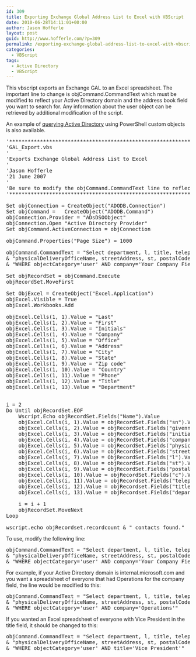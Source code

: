 ```yaml
---
id: 309
title: Exporting Exchange Global Address List to Excel with VBScript
date: 2010-06-28T14:11:01+00:00
author: Jason Hofferle
layout: post
guid: http://www.hofferle.com/?p=309
permalink: /exporting-exchange-global-address-list-to-excel-with-vbscript/
categories:
  - VBScript
tags:
  - Active Directory
  - VBScript
---
```

This vbscript exports an Exchange GAL to an Excel spreadsheet. The important line to change is objCommand.CommandText which must be modified to reflect your Active Directory domain and the address book field you want to search for. Any information about the user object can be retrieved by additional modification of the script.

An example of [querying Active Directory](http://www.hofferle.com/query-active-directory-with-powershell/ "Query Active Directory with PowerShell") using PowerShell custom objects is also available.

<pre class="lang:vbs decode:true">&#039;******************************************************************************
&#039;GAL_Export.vbs
&#039;
&#039;Exports Exchange Global Address List to Excel
&#039;
&#039;Jason Hofferle
&#039;21 June 2007
&#039;
&#039;Be sure to modify the objCommand.CommandText line to reflect your domain and fields
&#039;******************************************************************************

Set objConnection = CreateObject("ADODB.Connection")
Set objCommand =   CreateObject("ADODB.Command")
objConnection.Provider = "ADsDSOObject"
objConnection.Open "Active Directory Provider"
Set objCommand.ActiveConnection = objConnection

objCommand.Properties("Page Size") = 1000

objCommand.CommandText = "Select department, l, title, telephonenumber, givenname, sn, initials, displayname, name," _
& "physicalDeliveryOfficeName, streetAddress, st, postalCode, c, company FROM &#039;LDAP://dc=your,dc=domain,dc=here,dc=com&#039;" _
& "WHERE objectCategory=&#039;user&#039; AND company=&#039;Your Company Field&#039;"

Set objRecordSet = objCommand.Execute
objRecordSet.MoveFirst

Set ObjExcel = CreateObject("Excel.Application")
objExcel.Visible = True
objExcel.Workbooks.Add

objExcel.Cells(1, 1).Value = "Last"
objExcel.Cells(1, 2).Value = "First"
objExcel.Cells(1, 3).Value = "Initials"
objExcel.Cells(1, 4).Value = "Company"
objExcel.Cells(1, 5).Value = "Office"
objExcel.Cells(1, 6).Value = "Address"
objExcel.Cells(1, 7).Value = "City"
objExcel.Cells(1, 8).Value = "State"
objExcel.Cells(1, 9).Value = "Zip code"
objExcel.Cells(1, 10).Value = "Country"
objExcel.Cells(1, 11).Value = "Phone"
objExcel.Cells(1, 12).Value = "Title"
objExcel.Cells(1, 13).Value = "Department"


i = 2
Do Until objRecordSet.EOF
    Wscript.Echo objRecordSet.Fields("Name").Value
    objExcel.Cells(i, 1).Value = objRecordSet.Fields("sn").Value
    objExcel.Cells(i, 2).Value = objRecordSet.Fields("givenname").Value
    objExcel.Cells(i, 3).Value = objRecordSet.Fields("initials").Value
    objExcel.Cells(i, 4).Value = objRecordSet.Fields("company").Value
    objExcel.Cells(i, 5).Value = objRecordSet.Fields("physicalDeliveryOfficeName").Value
    objExcel.Cells(i, 6).Value = objRecordSet.Fields("streetAddress").Value
    objExcel.Cells(i, 7).Value = ObjRecordSet.Fields("l").Value
    objExcel.Cells(i, 8).Value = objRecordSet.Fields("st").Value
    objExcel.Cells(i, 9).Value = objRecordSet.Fields("postalCode").Value
    objExcel.Cells(i, 10).Value = objRecordSet.Fields("c").Value
    objExcel.Cells(i, 11).Value = objRecordset.Fields("telephoneNumber").Value
    objExcel.Cells(i, 12).Value = objRecordset.Fields("title").Value
    objExcel.Cells(i, 13).Value = objRecordset.Fields("department").Value

    i = i + 1
    objRecordSet.MoveNext
Loop

wscript.echo objRecordset.recordcount & " contacts found."
</pre>

To use, modify the following line:

<pre class="lang:vbs decode:true">objCommand.CommandText = "Select department, l, title, telephonenumber, givenname, sn, initials, displayname, name," _
& "physicalDeliveryOfficeName, streetAddress, st, postalCode, c, company FROM &#039;LDAP://dc=your,dc=domain,dc=here,dc=com&#039;" _
& "WHERE objectCategory=&#039;user&#039; AND company=&#039;Your Company Field&#039;"
</pre>

For example, if your Active Directory domain is internal.microsoft.com and you want a spreadsheet of everyone that had Operations for the company field, the line would be modified to this:

<pre class="lang:vbs decode:true">objCommand.CommandText = "Select department, l, title, telephonenumber, givenname, sn, initials, displayname, name," _
& "physicalDeliveryOfficeName, streetAddress, st, postalCode, c, company FROM &#039;LDAP://dc=internal,dc=microsoft,dc=com&#039;" _
& "WHERE objectCategory=&#039;user&#039; AND company=&#039;Operations&#039;"
</pre>

If you wanted an Excel spreadsheet of everyone with Vice President in the title field, it should be changed to this:

<pre class="lang:vbs decode:true">objCommand.CommandText = "Select department, l, title, telephonenumber, givenname, sn, initials, displayname,name," _
& "physicalDeliveryOfficeName, streetAddress, st, postalCode, c, company FROM &#039;LDAP://dc=internal,dc=microsoft,dc=com&#039;" _
& "WHERE objectCategory=&#039;user&#039; AND title=&#039;Vice President&#039;"
</pre>